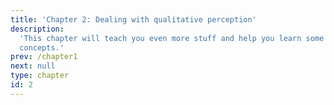 ```yaml
---
title: 'Chapter 2: Dealing with qualitative perception'
description:
  'This chapter will teach you even more stuff and help you learn some new
  concepts.'
prev: /chapter1
next: null
type: chapter
id: 2
---
```


<exercise id="1" title="Representation of sensory attributes and bivariate analysis">
</exercise>

<exercise id="2" title="Concept of independance">
</exercise>

<exercise id="3" title="Deviation to the independance">
</exercise>

<exercise id="5" title="Inertia">
</exercise>

<exercise id="6" title="CA">
</exercise>

<exercise id="4" title="Categories involvement in independance">
</exercise>